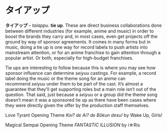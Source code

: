 # タイアップ

**タイアップ** – _taiappu._ **tie up**. These are direct business collaborations done between different industries (for example, anime and music) in order to boost the brands they carry and, in most cases, even get projects off the ground by way of sponsor agreements. It comes in many forms but in music, doing a tie up is one way for record labels to push artists into mainstream attention, or for an anime franchise to gain attention through a popular artist. Or both, especially for high-budget franchises.

Tie ups are interesting to follow because this is where you may see how sponsor influence can determine _seiyuu_ castings. For example, a record label doing the music or the theme song for an anime can recommend _seiyuu_ under them to be part of the cast. It’s almost a guarantee that they’ll get supporting roles but a main role isn’t out of the question. That said, just because a _seiyuu_ or a group did the theme song doesn’t mean it was a sponsored tie up as there have been cases where they were directly given the offer by the production staff themselves.

Love Tyrant Opening Theme _Koi? de Ai? de Bōkun desu!_ by Wake Up, Girls!

Magical Sempai Opening Theme _FANTASTIC ILLUSION_ by i☆Ris
